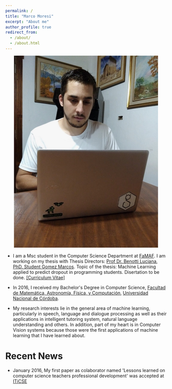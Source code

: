 ```yaml
---
permalink: /
title: "Marco Moresi"
excerpt: "About me"
author_profile: true
redirect_from: 
  - /about/
  - /about.html
---
```


<p align="center">
  <img src="images/profile.jpg" alt="profile" style="width: 450px;"/> 
</p>

* I am a Msc student in the Computer Science Department at [FaMAF](www.famaf.unc.edu.ar). I am working on my thesis with Thesis Directors: [Prof Dr. Benotti Luciana](https://benotti.github.io/), [PhD. Student Gomez Marcos](https://scholar.google.com.ar/citations?user=FTHzyOEAAAAJ&hl=en). Topic of the thesis: Machine Learning applied to predict dropout in programming students. Disertation to be done. [[Curriculum Vitae]](#linktomycv_under_construction)

* In 2016, I received my Bachelor's Degree in Computer Science, [Facultad de Matemática, Astronomía, Física, y Computación](www.famaf.unc.edu.ar), [Universidad Nacional de Córdoba](https://www.unc.edu.ar/).

* My research interests lie in the general area of machine learning, particularly in speech, language and dialogue processing as well as their applications in intelligent tutoring system, natural language understanding and others. In addition, part of my heart is in Computer Vision systems because those were the first applications of machine learning that I have learned about.


# Recent News
* January 2016, My first paper as colaborator named 'Lessons learned on computer science teachers professional development' was accepted at [ITiCSE](http://ucsp.edu.pe/iticse2016/)